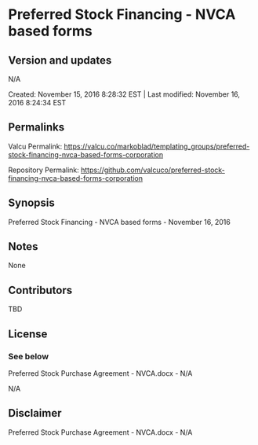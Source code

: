 

# Preferred Stock Financing - NVCA based forms

## Version and updates

N/A

Created: November 15, 2016  8:28:32 EST | Last modified: November 16, 2016  8:24:34 EST

## Permalinks

Valcu Permalink: https://valcu.co/markoblad/templating_groups/preferred-stock-financing-nvca-based-forms-corporation

Repository Permalink: https://github.com/valcuco/preferred-stock-financing-nvca-based-forms-corporation

## Synopsis

Preferred Stock Financing - NVCA based forms - November 16, 2016

## Notes

None

## Contributors

TBD

## License

### See below


  Preferred Stock Purchase Agreement - NVCA.docx - N/A

  N/A


## Disclaimer


  Preferred Stock Purchase Agreement - NVCA.docx - N/A
